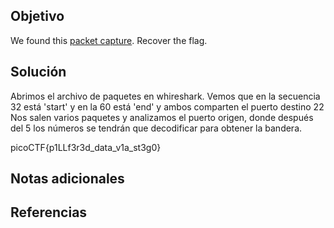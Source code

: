 ## Objetivo
We found this [packet capture](https://jupiter.challenges.picoctf.org/static/483e50268fe7e015c49caf51a69063d0/capture.pcap). Recover the flag.
## Solución

Abrimos el archivo de paquetes en whireshark.
Vemos que en la secuencia 32 está 'start' y en la 60 está 'end' y ambos comparten el puerto destino 22
Nos salen varios paquetes y analizamos el puerto origen, donde después del 5 los números se tendrán que decodificar para obtener la bandera.

picoCTF{p1LLf3r3d_data_v1a_st3g0}
## Notas adicionales

## Referencias
